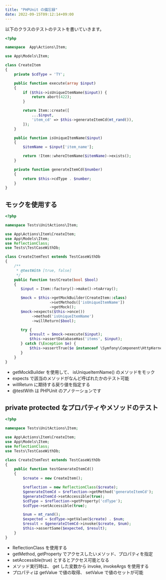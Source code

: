 ```yaml
---
title: "PHPUnit の備忘録"
date: 2022-09-15T09:12:14+09:00
---
```


以下のクラスのテストのテストを書いていきます。
```php
<?php

namespace  App\Actions\Item;

use App\Models\Item;

class CreateItem
{
    private $cdType = 'TY';

    public function execute(array $input)
    {
        if ($this->isUniqueItemName($input)) {
            return abort(422);
        }

        return Item::create([
            ...$input,
            'item_cd' => $this->generateItemCd(mt_rand()),
        ]);
    }

    public function isUniqueItemName($input)
    {
        $itemName = $input['item_name'];

        return !Item::whereItemName($itemName)->exists();
    }

    private function generateItemCd($number)
    {
        return $this->cdType . $number;
    }
}
```

## モックを使用する
```php
<?php

namespace Tests\UnitActions\Item;

use App\Actions\Item\CreateItem;
use App\Models\Item;
use ReflectionClass;
use Tests\TestCaseWithDb;

class CreateItemTest extends TestCaseWithDb
{
    /**
     * @testWith [true, false]
     */
    public function testCreate(bool $bool)
    {
       $input = Item::factory()->make()->toArray();

       $mock = $this->getMockBuilder(CreateItem::class)
                    ->setMethods(['isUniqueItemName'])
                    ->getMock();
       $mock->expects($this->once())
            ->method('isUniqueItemName')
            ->willReturn($bool);

       try {
           $result = $mock->execute($input);
           $this->assertDatabaseHas('items', $input);
       } catch (\Exception $e) {
           $this->assertTrue($e instanceof \Symfony\Component\HttpKernel\Exception\HttpException);
       }
    }
}
```

- getMockBuilder を使用して、 isUniqueItemName() のメソッドをモック
- expects で該当のメソッドがなんど呼ばれたかのテスト可能
- willReturn に期待する戻り値を指定する
- @testWith は PHPUnit のアノテーションです

## private protected なプロパティやメソッドのテスト
```php
<?php

namespace Tests\UnitActions\Item;

use App\Actions\Item\CreateItem;
use App\Models\Item;
use ReflectionClass;
use Tests\TestCaseWithDb;

class CreateItemTest extends TestCaseWithDb
{
    public function testGenerateItemCd()
    {
        $create = new CreateItem();

        $reflection = new ReflectionClass($create);
        $generateItemCd = $reflection->getMethod('generateItemCd');
        $generateItemCd->setAccessible(true);
        $cdType = $reflection->getProperty('cdType');
        $cdType->setAccessible(true);

        $num = mt_rand();
        $expected = $cdType->getValue($create) . $num;
        $result = $generateItemCd->invoke($create, $num);
        $this->assertSame($expected, $result);
    }
}
```

- ReflectionClass を使用する
- getMethod, getProperty でアクセスしたいメソッド、プロパティを指定
- setAccessible(true) とするとアクセス可能となる
- メソッド実行時は、 get した変数から invoke, invokeArgs を使用する
- プロパティは getValue で値の取得、 setValue で値のセットが可能
